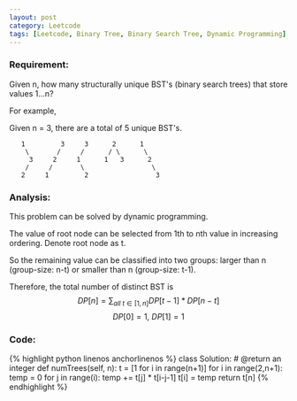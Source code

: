 ```yaml
---
layout: post
category: Leetcode
tags: [Leetcode, Binary Tree, Binary Search Tree, Dynamic Programming]
---
```

### Requirement:
Given n, how many structurally unique BST's (binary search trees) that store values 1...n?

For example,

Given n = 3, there are a total of 5 unique BST's.

       1         3     3      2      1
        \       /     /      / \      \
         3     2     1      1   3      2
        /     /       \                 \
       2     1         2                 3

### Analysis:

This problem can be solved by dynamic programming.

The value of root node can be selected from 1th to nth value in increasing ordering. Denote root node as t. 

So the remaining value can be classified into two groups: larger than n (group-size: n-t) or smaller than n (group-size: t-1). 

Therefore, the total number of distinct BST is 
$$ DP[n] = \sum_{all ~t \in [1, n]} DP[t-1]*DP[n-t]$$ 
$$ DP[0] = 1, ~ DP[1] = 1$$

### Code:
{% highlight python  linenos anchorlinenos %}
class Solution:
    # @return an integer
    def numTrees(self, n):
    	t = [1 for i in range(n+1)]
        for i in range(2,n+1):
        	temp = 0
        	for j in range(i):
        		temp += t[j] * t[i-j-1]
        	t[i] = temp
        return t[n]
{% endhighlight %}